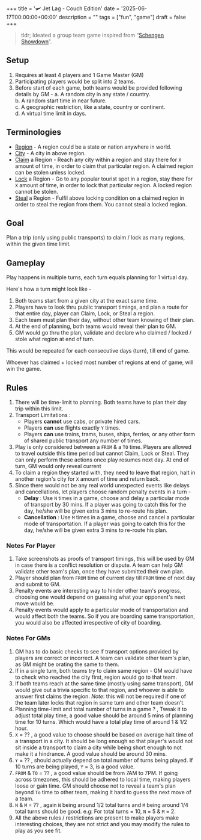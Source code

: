 +++
title = '🛩️ Jet Lag - Couch Edition'
date = '2025-06-17T00:00:00+00:00'
description = ""
tags = ["fun", "game"]
draft = false
+++


> tldr; Ideated a group team game inspired from “[Schengen Showdown](https://youtube.com/playlist?list=PLB7ZcpBcwdC64gYhvs3PyyM_fRKpjq1l0&si=36q165d5nEBDQ5HT)”.


## Setup
1. Requires at least 4 players and 1 Game Master (GM)
2. Participating players would be split into 2 teams. 
3. Before start of each game, both teams would be provided following details by GM -
	a. A random city in any state / country.  
	b. A random start time in near future.  
	c. A geographic restriction, like a state, country or continent.  
	d. A virtual time limit in days.   
## Terminologies
- <u>Region</u> - A region could be a state or nation anywhere in world.
- <u>City</u> - A city in above region.  
- <u>Claim</u> a Region - Reach any city within a region and stay there for `X` amount of time, in order to claim that particular region. A claimed region can be stolen unless locked. 
- <u>Lock</u> a Region - Go to any popular tourist spot in a region, stay there for `X` amount of time, in order to lock that particular region. A locked region cannot be stolen. 
- <u>Steal</u> a Region - Fulfil above locking condition on a claimed region in order to steal the region from them. You cannot steal a locked region. 
 
## Goal
Plan a trip (only using public transports) to claim / lock as many regions, within the given time limit.

## Gameplay
Play happens in multiple turns, each turn equals planning for 1 virtual day. 

Here's how a turn might look like - 
1. Both teams start from a given city at the exact same time.
2. Players have to look thru public transport timings, and plan a route for that entire day, player can Claim, Lock, or Steal a region. 
3. Each team must plan their day, without other team knowing of their plan. 
4. At the end of planning, both teams would reveal their plan to GM. 
5. GM would go thru the plan, validate and declare who claimed / locked / stole what region at end of turn. 

This would be repeated for each consecutive days (turn), till end of game. 

Whoever has claimed + locked most number of regions at end of game, will win the game. 

## Rules
1. There will be time-limit to planning. Both teams have to plan their day trip within this limit. 
2. Transport Limitations :
	- Players **cannot** use cabs, or private hired cars. 
	- Players **can** use flights exactly `Y` times. 
	- Players **can** use trains, trams, buses, ships, ferries, or any other form of shared public transport any number of times. 
3. Play is only considered between a `FROM` & a `TO` time. Players are allowed to travel outside this time period but cannot Claim, Lock or Steal. They can only perform these actions once play resumes next day. 
   At end of turn, GM would only reveal current 
4. To claim a region they started with, they need to leave that region, halt in another region's city for `X` amount of time and return back.
5. Since there would not be any real world unexpected events like delays and cancellations, let players choose random penalty events in a turn - 
   - **Delay** : Use `N` times in a game, choose and delay a particular mode of transport by 30 mins. If a player was going to catch this for the day, he/she will be given extra 3 mins to re-route his plan. 
   - **Cancellation** : Use `M` times in a game, choose and cancel a particular mode of transportation. If a player was going to catch this for the day, he/she will be given extra 3 mins to re-route his plan. 

### Notes For Player
1. Take screenshots as proofs of transport timings, this will be used by GM in case there is a conflict resolution or dispute. A team can help GM validate other team's plan, once they have submitted their own plan.
2. Player should plan from `FROM` time of current day till `FROM` time of next day and submit to GM. 
3. Penalty events are interesting way to hinder other team's progress, choosing one would depend on guessing what your opponent's next move would be. 
4. Penalty events would apply to a particular mode of transportation and would affect both the teams. So if you are boarding same transportation, you would also be affected irrespective of city of boarding. 

### Notes For GMs
1. GM has to do basic checks to see if transport options provided by players are correct or incorrect. A team can validate other team's plan, as GM might be orating the same to them. 
2. If in a single turn, both teams try to claim same region - GM would have to check who reached the city first, region would go to that team. 
3. If both teams reach at the same time (mostly using same transport), GM would give out a trivia specific to that region, and whoever is able to answer first claims the region. 
   *Note*: this will not be required if one of the team later locks that region in same turn and other team doesn’t. 
4. Planning time-limit and total number of turns in a game ? , Tweak it to adjust total play time, a good value should be around 5 mins of planning time for 10 turns. Which would have a total play time of around 1 & 1/2 hour. 
5. `X` = ?? , a good value to choose should be based on average halt time of a transport in a city. It should be long enough so that player's would not sit inside a transport to claim a city while being short enough to not make it a hindrance. A good value should be around 30 mins.
6. `Y` = ?? , should actually depend on total number of turns being played. If 10 turns are being played, `Y` = 3, is a good value. 
7. `FROM` & `TO` = ?? , a good value should be from 7AM to 7PM. If going across timezones, this should be adhered to local time, making players loose or gain time. 
   GM should choose not to reveal a team's plan beyond `To` time to other team, making it hard to guess the next move of a team. 
8. `N` & `M` = ?? , again `N` being around 1/2 total turns and `M` being around 1/4 total turns should be good. e.g: For total turns = 10, `N` = 5 & `M` = 2.
9. All the above rules / restrictions are present to make players make interesting choices, they are not strict and you may modify the rules to play as you see fit. 
